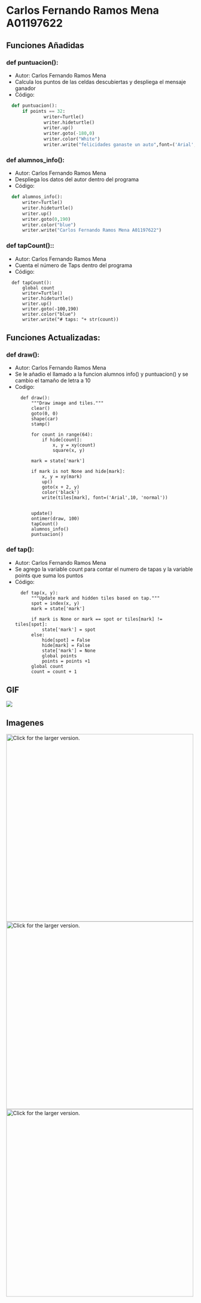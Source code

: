 # Carlos Fernando Ramos Mena A01197622
## Funciones Añadidas
### def puntuacion():
  - Autor: Carlos Fernando Ramos Mena
  - Calcula los puntos de las celdas descubiertas y despliega el mensaje ganador
  - Código:
  ```python
    def puntuacion():
        if points == 32:
                writer=Turtle()
                writer.hideturtle()
                writer.up()
                writer.goto(-180,0)
                writer.color("White")
                writer.write("felicidades ganaste un auto",font=('Arial', 20, 'normal'))
  ```
### def alumnos_info():
  - Autor: Carlos Fernando Ramos Mena
  - Despliega los datos del autor dentro del programa
  - Código:
  ```python
    def alumnos_info():
        writer=Turtle()
        writer.hideturtle()
        writer.up()
        writer.goto(0,190)
        writer.color("blue")
        writer.write("Carlos Fernando Ramos Mena A01197622")
  ```
  ### def tapCount()::
  - Autor: Carlos Fernando Ramos Mena
  - Cuenta el número de Taps dentro del programa
  - Código:
  ```python3
    def tapCount():
        global count
        writer=Turtle()
        writer.hideturtle()
        writer.up()
        writer.goto(-100,190)
        writer.color("blue")
        writer.write("# taps: "+ str(count))
  ```
  
  ## Funciones Actualizadas:
  ### def draw():
  - Autor: Carlos Fernando Ramos Mena
  - Se le añadio el llamado a la funcion alumnos info() y puntuacion() y se cambio el tamaño de letra a 10
  - Codigo:
    ```python3
      def draw():
          """Draw image and tiles."""
          clear()
          goto(0, 0)
          shape(car)
          stamp()

          for count in range(64):
              if hide[count]:
                  x, y = xy(count)
                  square(x, y)

          mark = state['mark']

          if mark is not None and hide[mark]:
              x, y = xy(mark)
              up()
              goto(x + 2, y)
              color('black')
              write(tiles[mark], font=('Arial',10, 'normal'))


          update()
          ontimer(draw, 100)
          tapCount()
          alumnos_info()
          puntuacion()
    ```
   ### def tap():
  - Autor: Carlos Fernando Ramos Mena
  - Se agrego la variable count para contar el numero de tapas y la variable points que suma los puntos
  - Código:
    ```python3
      def tap(x, y):
          """Update mark and hidden tiles based on tap."""
          spot = index(x, y)
          mark = state['mark']

          if mark is None or mark == spot or tiles[mark] != tiles[spot]:
              state['mark'] = spot        
          else:
              hide[spot] = False
              hide[mark] = False
              state['mark'] = None
              global points
              points = points +1        
          global count
          count = count + 1
    ```
## GIF
![](MEMORY..gif)    
## Imagenes
<a href="https://drive.google.com/uc?export=view&id=1krk6quy4zeKftvjpOST3_e7vn8MhkkAC"><img src="https://drive.google.com/uc?   export=view&id=1krk6quy4zeKftvjpOST3_e7vn8MhkkAC" style="width: 500px; max-width: 100%; height: auto" title="Click for the larger version." /></a>
<a href="https://drive.google.com/uc?export=view&id=1puaWWQ0blg9qtyrqFwHVun9iRdaYhEBR"><img src="https://drive.google.com/uc?export=view&id=1puaWWQ0blg9qtyrqFwHVun9iRdaYhEBR" style="width: 500px; max-width: 100%; height: auto" title="Click for the larger version." /></a>
<a href="https://drive.google.com/uc?export=view&id=1RRVm0VpEGJSO4SQKQJbPAcLH47q3sOSn"><img src="https://drive.google.com/uc?export=view&id=1RRVm0VpEGJSO4SQKQJbPAcLH47q3sOSn" style="width: 500px; max-width: 100%; height: auto" title="Click for the larger version." /></a>

    
